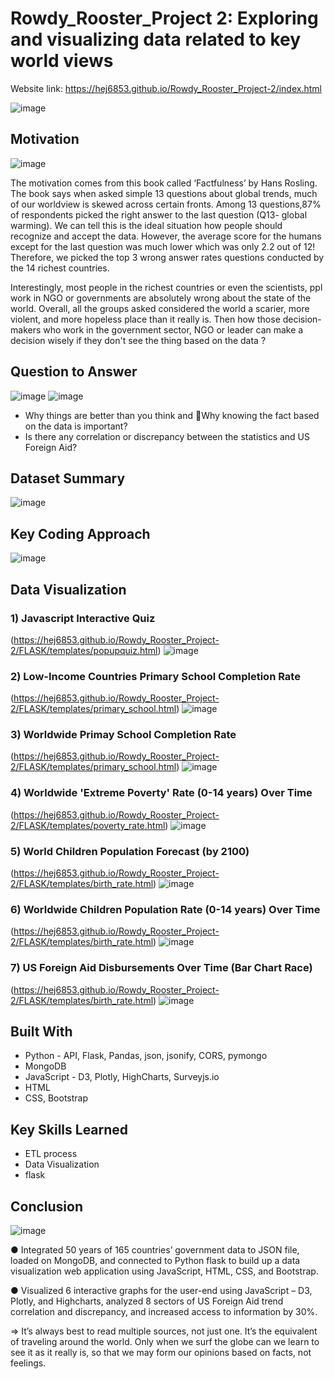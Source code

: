 # Rowdy_Rooster_Project 2: Exploring and visualizing data related to key world views
Website link: https://hej6853.github.io/Rowdy_Rooster_Project-2/index.html


![image](https://user-images.githubusercontent.com/79428102/130549944-13ae95e3-0f94-49f3-aa2a-653000520d0b.png)



## Motivation
![image](https://user-images.githubusercontent.com/79428102/130548225-f0485740-929b-4148-8c4c-055d98feae47.png)

The motivation comes from this book called ‘Factfulness’ by Hans Rosling. The book says when asked simple 13 questions about global trends, much of our worldview is skewed across certain fronts. Among 13 questions,87% of respondents picked the right answer to the last question (Q13- global warming). We can tell this is the ideal situation how people should recognize and accept the data.  However, the average score for the humans except for the last question was much lower which was only 2.2 out of 12!
Therefore, we picked the top 3 wrong answer rates questions conducted by the 14 richest countries.

Interestingly, most people in the richest countries or even the scientists, ppl work in NGO or governments are absolutely wrong about the state of the world. Overall, all the groups asked considered the world a scarier, more violent, and more hopeless place than it really is. Then how those decision-makers who work in the government sector, NGO or leader can make a decision wisely if they don't see the thing based on the data ?



 ## Question to Answer
![image](https://user-images.githubusercontent.com/79428102/130548398-c763d4d9-087b-475b-8a5c-e86ba0abd1f0.png)
![image](https://user-images.githubusercontent.com/79428102/130548424-479a385b-2601-48c8-92c5-c12ced7acafe.png)

 - Why things are better than you think and Why knowing the fact based on the data is important?
 - Is there any correlation or discrepancy between the statistics and US Foreign Aid? 



## Dataset Summary
![image](https://user-images.githubusercontent.com/79428102/130548515-c1085ca6-fb93-48bb-8bcc-376e0c14d6ed.png)



## Key Coding Approach 
![image](https://user-images.githubusercontent.com/79428102/130548569-482f3af7-09fe-4f36-87c1-2eb82223ba11.png)



## Data Visualization


### 1) Javascript Interactive Quiz 
(https://hej6853.github.io/Rowdy_Rooster_Project-2/FLASK/templates/popupquiz.html)
![image](https://user-images.githubusercontent.com/79428102/130549009-ea37a380-8bc4-40ff-9d02-1d143bba1b94.png)


### 2) Low-Income Countries Primary School Completion Rate
(https://hej6853.github.io/Rowdy_Rooster_Project-2/FLASK/templates/primary_school.html)
![image](https://user-images.githubusercontent.com/79428102/130549138-cc7d8d60-d88a-4f22-9d2a-b3044e66876d.png)


### 3) Worldwide Primay School Completion Rate
(https://hej6853.github.io/Rowdy_Rooster_Project-2/FLASK/templates/primary_school.html)
![image](https://user-images.githubusercontent.com/79428102/130549214-b16627b3-b09b-4191-8657-6e57360caefd.png)


### 4) Worldwide 'Extreme Poverty' Rate (0-14 years) Over Time
(https://hej6853.github.io/Rowdy_Rooster_Project-2/FLASK/templates/poverty_rate.html)
![image](https://user-images.githubusercontent.com/79428102/130549299-41fa746b-5993-43ae-8233-6b077f76a484.png)


### 5) World Children Population Forecast (by 2100)
(https://hej6853.github.io/Rowdy_Rooster_Project-2/FLASK/templates/birth_rate.html)
![image](https://user-images.githubusercontent.com/79428102/130549398-8fef937e-1b92-4f1d-96f7-b400a5de7199.png)


### 6) Worldwide Children Population Rate (0-14 years) Over Time
(https://hej6853.github.io/Rowdy_Rooster_Project-2/FLASK/templates/birth_rate.html)
![image](https://user-images.githubusercontent.com/79428102/130549436-51f76f60-784a-4a53-8ee6-a507e50fc358.png)


### 7) US Foreign Aid Disbursements Over Time (Bar Chart Race)
(https://hej6853.github.io/Rowdy_Rooster_Project-2/FLASK/templates/birth_rate.html)
![image](https://user-images.githubusercontent.com/79428102/130549556-e8763b73-54e7-44b4-938e-544e7aacc396.png)



## Built With
- Python - API, Flask, Pandas, json, jsonify, CORS, pymongo 
- MongoDB
- JavaScript - D3, Plotly, HighCharts, Surveyjs.io
- HTML
- CSS, Bootstrap


## Key Skills Learned
- ETL process
- Data Visualization
- flask


## Conclusion
![image](https://user-images.githubusercontent.com/79428102/130548953-268f6397-b8d7-43aa-ba01-77e5429239c4.png)

●	Integrated 50 years of 165 countries’ government data to JSON file, loaded on MongoDB, and connected to Python flask to build up a data visualization web application using JavaScript, HTML, CSS, and Bootstrap.

●	Visualized 6 interactive graphs for the user-end using JavaScript – D3, Plotly, and Highcharts, analyzed 8 sectors of US Foreign Aid trend correlation and discrepancy, and increased access to information by 30%.

=> It’s always best to read multiple sources, not just one. It’s the equivalent of traveling around the world. Only when we surf the globe can we learn to see it as it really is, so that we may form our opinions based on facts, not feelings.


 




